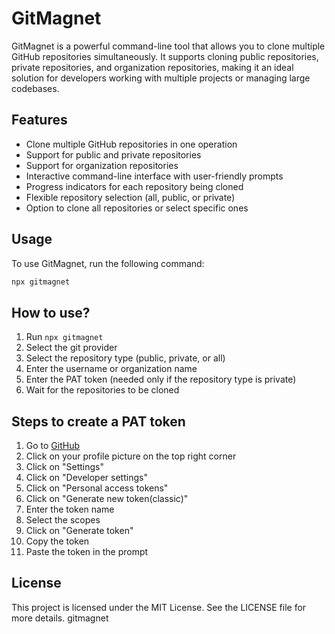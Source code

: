 # GitMagnet

GitMagnet is a powerful command-line tool that allows you to clone multiple GitHub repositories simultaneously. It supports cloning public repositories, private repositories, and organization repositories, making it an ideal solution for developers working with multiple projects or managing large codebases.

## Features

- Clone multiple GitHub repositories in one operation
- Support for public and private repositories
- Support for organization repositories
- Interactive command-line interface with user-friendly prompts
- Progress indicators for each repository being cloned
- Flexible repository selection (all, public, or private)
- Option to clone all repositories or select specific ones

## Usage

To use GitMagnet, run the following command:

```bash
npx gitmagnet
```

## How to use?
1. Run `npx gitmagnet`
2. Select the git provider
3. Select the repository type (public, private, or all)
4. Enter the username or organization name
5. Enter the PAT token (needed only if the repository type is private)
6. Wait for the repositories to be cloned

## Steps to create a PAT token
1. Go to [GitHub](https://github.com/)
2. Click on your profile picture on the top right corner
3. Click on "Settings"
4. Click on "Developer settings"
5. Click on "Personal access tokens"
6. Click on "Generate new token(classic)"
7. Enter the token name
8. Select the scopes
9. Click on "Generate token"
10. Copy the token
11. Paste the token in the prompt

## License

This project is licensed under the MIT License. See the LICENSE file for more details.
gitmagnet
